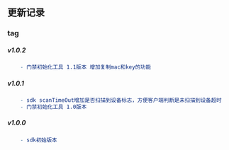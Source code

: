 ## 更新记录

### tag
##### v1.0.2
```makefile
    - 门禁初始化工具 1.1版本 增加复制mac和key的功能
```
##### v1.0.1
```makefile
    - sdk scanTimeOut增加是否扫描到设备标志，方便客户端判断是未扫描到设备超时
    - 门禁初始化工具 1.0版本
```
##### v1.0.0
```makefile
    - sdk初始版本
```